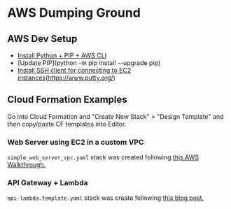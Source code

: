 # AWS Dumping Ground

## AWS Dev Setup

* [Install Python + PIP + AWS CLI](https://docs.aws.amazon.com/cli/latest/userguide/awscli-install-windows.html#awscli-install-windows-pip)
* [Update PIP](python -m pip install --upgrade pip)
* [Install SSH client for connecting to EC2 instances](PuTTY)(https://www.putty.org/)

## Cloud Formation Examples

Go into Cloud Formation and "Create New Stack" > "Design Template" and then copy/paste CF templates into Editor.

### Web Server using EC2 in a custom VPC
`simple_web_server_vpc.yaml` stack was created following [this AWS Walkthrough.](https://docs.aws.amazon.com/AWSCloudFormation/latest/UserGuide/working-with-templates-cfn-designer-walkthrough-createbasicwebserver.html)

### API Gateway + Lambda
`api-lambda.template.yaml` stack was create following [this blog post.](https://blog.jayway.com/2016/08/17/introduction-to-cloudformation-for-api-gateway/)